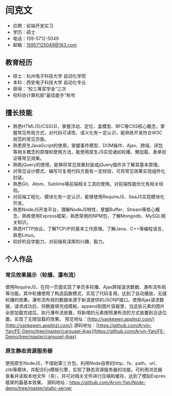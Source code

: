 # 闫克文
- 应聘：前端开发实习
- 学历：硕士
- 电话：159-5712-5049
- 邮箱：15957125049@163.com

## 教育经历
- 硕士：杭州电子科技大学 自动化学院    
- 本科：西安电子科技大学 自动化专业
- 获得：“校三等奖学金”三次 
- 校科协计算机部“最佳能手”称号

## 擅长技能
- 熟悉HTML(5)/CSS(3)，掌握浮动、定位、盒模型、BFC等CSS核心概念，掌握常见布局方式，对代码可读性、语义化有一定认识，能熟练开发符合W3C规范的常见页面。
- 熟悉原生JavaScript的使用，掌握事件模型、DOM操作、Ajax、跨域、闭包等相关概念的原理和使用方法，能使用原生JS实现诸如轮播、懒加载、表单验证等常见效果。
- 熟练jQuery的使用，能够将常见效果封装成jQuery插件并了解其基本原理。
- 对常见设计模式、编写可复用代码方面有一定经验，可将常见效果实现组件化封装。
- 熟悉Git、Atom、Sublime等前端相关工具的使用。对前端性能优化有相关经验。
- 对前端工程化、模块化有一定认识，能够使用RequireJS、SeaJS实现模块化开发。
- 熟悉NodeJS开发平台，理解NodeJS特性，掌握Buffer、Stream等核心概念。熟练使用Express框架，熟悉常用的NPM包，了解Mongodb、MySQL相关知识。
- 熟悉HTTP协议，了解TCP/IP的基本工作原理。了解Java、C++等编程语言，熟悉Linux。
- 较好的自学能力、对前端有深厚的兴趣、毅力。

## 个人作品
### 常见效果展示（轮播、瀑布流）
使用RequireJS，在同一页面实现了单页多轮播、Ajax跨域请求数据、瀑布流布局等功能。其中轮播使用了构造函数模式，实现了代码复用。达到了自动播放，无缝轮播的效果。瀑布流布局的数据来源于新浪提供的JSONP接口。使用Ajax请求数据，请求成功后，将数据填充成模板，append到图片容器里，当这些元素的图片全部加载完成后，执行瀑布流放置，将新增的元素按照瀑布流的方式放置到合适位置。实现了无限加载的效果。
预览地址：[http://yankewen.applinzi.com/](http://yankewen.applinzi.com/)
源码地址：[https://github.com/Arvin-Yan/FE-Demo/tree/master/carousel-Ajax](https://github.com/Arvin-Yan/FE-Demo/tree/master/carousel-Ajax)
### 原生静态资源服务器
使用原生NodeJS，不借助第三方包，利用Node自带的http、fs、path、url、zlib等模块，并配合Ejs模板引擎，实现了静态资源服务器的功能。可利用浏览器查看并读取本地文件（夹），并可对相关文件进行压缩和缓存，达到了模拟Expres框架的最基本效果。 
源码地址：https://github.com/Arvin-Yan/Node-demo/tree/master/static-server

